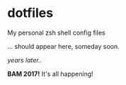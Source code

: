 # dotfiles
My personal zsh shell config files

... should appear here, someday soon.

*years later..*

**BAM 2017!** It's all happening!
